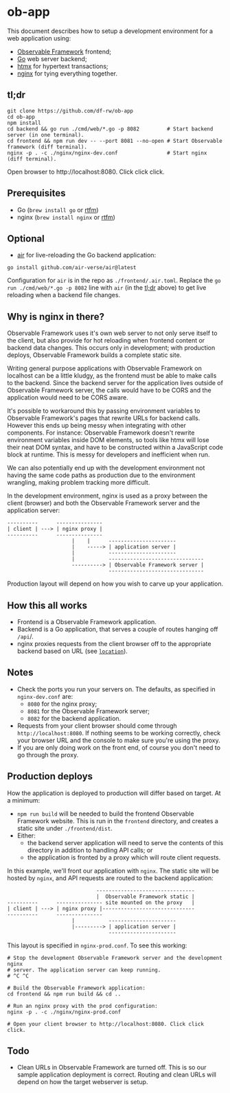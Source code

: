 # ob-app

This document describes how to setup a development environment for a web
application using:

- [Observable Framework](https://observablehq.com/framework) frontend;
- [Go](https://go.dev) web server backend;
- [htmx](https://htmx.org) for hypertext transactions;
- [nginx](https://nginx.org) for tying everything together.

## tl;dr

<a name="tldr"></a>

```shell
git clone https://github.com/df-rw/ob-app
cd ob-app
npm install
cd backend && go run ./cmd/web/*.go -p 8082         # Start backend server (in one terminal).
cd frontend && npm run dev -- --port 8081 --no-open # Start Observable framework (diff terminal).
nginx -p . -c ./nginx/nginx-dev.conf                # Start nginx (diff terminal).
```

Open browser to http://localhost:8080. Click click click.

## Prerequisites

- Go (`brew install go` or [rtfm](https://go.dev/doc/install))
- nginx (`brew install nginx` or [rtfm](https://nginx.org/en/docs/install.html))

## Optional

- [air](https://github.com/air-verse/air) for live-reloading the Go backend
  application:

```shell
go install github.com/air-verse/air@latest
```

Configuration for `air` is in the repo as `./frontend/.air.toml`. Replace the
`go run ./cmd/web/*.go -p 8082` line with `air` (in the [tl;dr](#tldr) above)
to get live reloading when a backend file changes.

## Why is nginx in there?

Observable Framework uses it's own web server to not only serve itself to the
client, but also provide for hot reloading when frontend content or backend
data changes. This occurs only in development; with production deploys,
Observable Framework builds a complete static site.

Writing general purpose applications with Observable Framework on localhost can
be a little kludgy, as the frontend must be able to make calls to the backend.
Since the backend server for the application lives outside of Observable
Framework server, the calls would have to be CORS and the application would
need to be CORS aware.

It's possible to workaround this by passing environment variables to Observable
Framework's pages that rewrite URLs for backend calls. However this ends up
being messy when integrating with other components. For instance: Observable
Framework doesn't rewrite environment variables inside DOM elements, so tools
like htmx will lose their neat DOM syntax, and have to be constructed within a
JavaScript code block at runtime. This is messy for developers and inefficient
when run.

We can also potentially end up with the development environment not having the
same code paths as production due to the environment wrangling, making problem
tracking more difficult.

In the development environment, nginx is used as a proxy between the client
(browser) and both the Observable Framework server and the application server:

```
----------      ---------------
| client | ---> | nginx proxy |
----------      ---------------
                     |    |      ----------------------
                     |    -----> | application server |
                     |           ----------------------
                     |           -------------------------------
                     ----------> | Observable Framework server |
                                 -------------------------------
```

Production layout will depend on how you wish to carve up your application.

## How this all works

- Frontend is a Observable Framework application.
- Backend is a Go application, that serves a couple of routes hanging off `/api`/.
- nginx proxies requests from the client browser off to the appropriate backend
  based on URL (see
  [`location`](https://nginx.org/en/docs/http/ngx_http_core_module.html#location)).

## Notes

- Check the ports you run your servers on. The defaults, as specified in
  `nginx-dev.conf` are:
  - `8080` for the nginx proxy;
  - `8081` for the Observable Framework server;
  - `8082` for the backend application.
- Requests from your client browser should come through
  `http://localhost:8080`. If nothing seems to be working correctly, check
  your browser URL and the console to make sure you're using the proxy.
- If you are only doing work on the front end, of course you don't need to go
  through the proxy.

## Production deploys

How the application is deployed to production will differ based on target. At a
minimum:

- `npm run build` will be needed to build the frontend Observable Framework
  website. This is run in the `frontend` directory, and creates a static site
  under `./frontend/dist`.
- Either:
  - the backend server application will need to serve the contents of this
  directory in addition to handling API calls; or
  - the application is fronted by a proxy which will route client requests.

In this example, we'll front our application with `nginx`. The static site will
be hosted by `nginx`, and API requests are routed to the backend application:

```
                             --------------------------------
                             |  Observable Framework static |
----------      --------------- site mounted on the proxy   |
| client | ---> | nginx proxy |------------------------------
----------      ---------------
                     |           ----------------------
                     |---------> | application server |
                                 ----------------------
```

This layout is specified in `nginx-prod.conf`. To see this working:

```shell
# Stop the development Observable Framework server and the development nginx
# server. The application server can keep running.
# ^C ^C

# Build the Observable Framework application:
cd frontend && npm run build && cd ..

# Run an nginx proxy with the prod configuration:
nginx -p . -c ./nginx/nginx-prod.conf

# Open your client browser to http://localhost:8080. Click click click.
```

## Todo

- Clean URLs in Observable Framework are turned off. This is so our sample
  application deployment is correct. Routing and clean URLs will depend on
  how the target webserver is setup.
